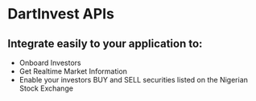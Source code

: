 
# DartInvest APIs

## Integrate easily to your application to:
- Onboard Investors
- Get Realtime Market Information
- Enable your investors BUY and SELL securities listed on the Nigerian Stock Exchange